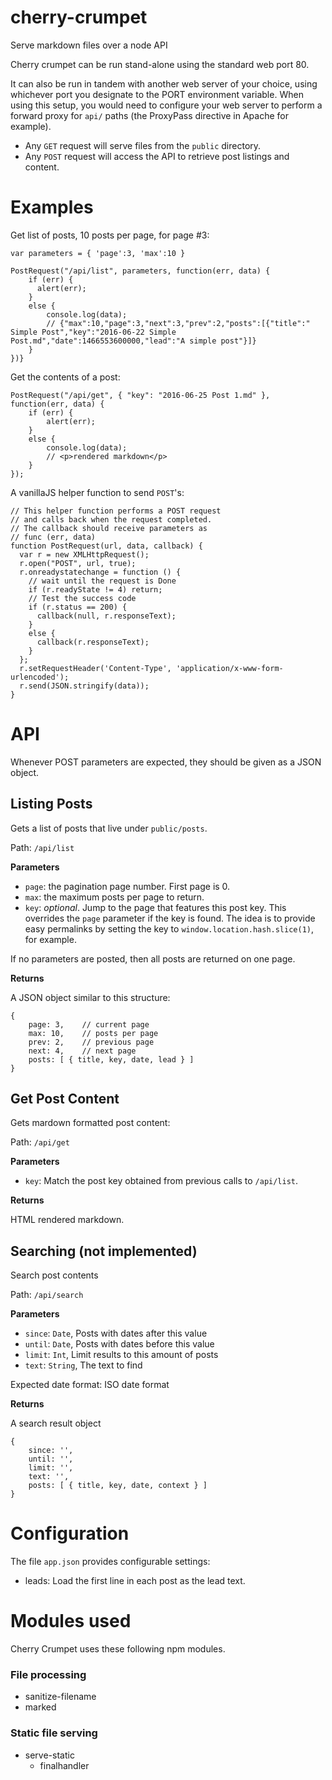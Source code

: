 # cherry-crumpet

Serve markdown files over a node API

Cherry crumpet can be run stand-alone using the standard web port 80.

It can also be run in tandem with another web server of your choice, using whichever port you designate to the PORT environment variable. When using this setup, you would need to configure your web server to perform a forward proxy for `api/` paths (the ProxyPass directive in Apache for example).

* Any `GET` request will serve files from the `public` directory.
* Any `POST` request will access the API to retrieve post listings and content.

# Examples

Get list of posts, 10 posts per page, for page #3:

    var parameters = { 'page':3, 'max':10 }

    PostRequest("/api/list", parameters, function(err, data) {
        if (err) {
          alert(err);
        }
        else {
            console.log(data);
            // {"max":10,"page":3,"next":3,"prev":2,"posts":[{"title":" Simple Post","key":"2016-06-22 Simple Post.md","date":1466553600000,"lead":"A simple post"}]}
        }
    })}

Get the contents of a post:

    PostRequest("/api/get", { "key": "2016-06-25 Post 1.md" }, function(err, data) {
        if (err) {
            alert(err);
        }
        else {
            console.log(data);
            // <p>rendered markdown</p>
        }
    });

A vanillaJS helper function to send `POST`'s:

    // This helper function performs a POST request
    // and calls back when the request completed.
    // The callback should receive parameters as
    // func (err, data)
    function PostRequest(url, data, callback) {
      var r = new XMLHttpRequest(); 
      r.open("POST", url, true); 
      r.onreadystatechange = function () {
        // wait until the request is Done
        if (r.readyState != 4) return;
        // Test the success code
        if (r.status == 200) {
          callback(null, r.responseText);
        }
        else {
          callback(r.responseText);
        }
      }; 
      r.setRequestHeader('Content-Type', 'application/x-www-form-urlencoded');
      r.send(JSON.stringify(data));
    }

# API

Whenever POST parameters are expected, they should be given as a JSON object.

## Listing Posts

Gets a list of posts that live under `public/posts`.

Path: `/api/list`


**Parameters**

* `page`: the pagination page number. First page is 0.
* `max`: the maximum posts per page to return.
* `key`: _optional_. Jump to the page that features this post key. This overrides the `page` parameter if the key is found. The idea is to provide easy permalinks by setting the key to `window.location.hash.slice(1)`, for example.

If no parameters are posted, then all posts are returned on one page.

**Returns**

A JSON object similar to this structure:

    {
        page: 3,    // current page
        max: 10,    // posts per page
        prev: 2,    // previous page
        next: 4,    // next page
        posts: [ { title, key, date, lead } ]
    }

## Get Post Content

Gets mardown formatted post content:

Path: `/api/get`

**Parameters**

* `key`: Match the post key obtained from previous calls to `/api/list`.

**Returns**

HTML rendered markdown.

## Searching (not implemented)

Search post contents

Path: `/api/search`

**Parameters**

* `since`: `Date`, Posts with dates after this value
* `until`: `Date`, Posts with dates before this value
* `limit`: `Int`, Limit results to this amount of posts
* `text`: `String`, The text to find

Expected date format: ISO date format

**Returns**

A search result object

    {
        since: '',
        until: '',
        limit: '',
        text: '',
        posts: [ { title, key, date, context } ]
    }

# Configuration

The file `app.json` provides configurable settings:

* leads: Load the first line in each post as the lead text.

# Modules used

Cherry Crumpet uses these following npm modules.

### File processing

* sanitize-filename
* marked

### Static file serving

* serve-static
  * finalhandler
